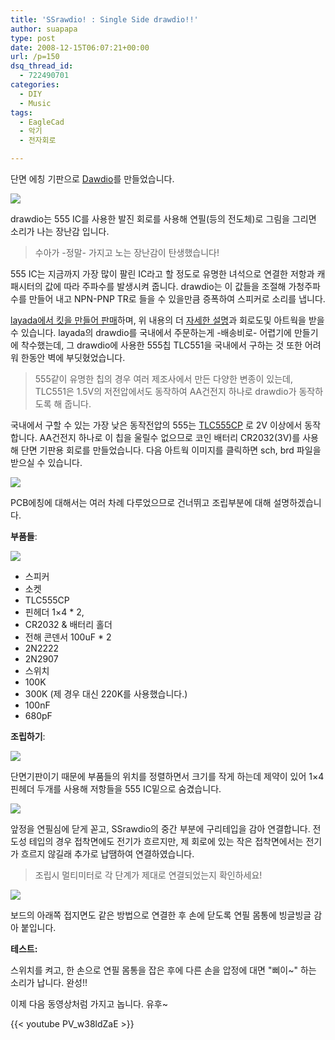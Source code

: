```yaml
---
title: 'SSrawdio! : Single Side drawdio!!'
author: suapapa
type: post
date: 2008-12-15T06:07:21+00:00
url: /p=150
dsq_thread_id:
  - 722490701
categories:
  - DIY
  - Music
tags:
  - EagleCad
  - 악기
  - 전자회로

---
```

단면 에칭 기판으로 [Dawdio][1]를 만들었습니다.

![](https://asset.homin.dev/blog/image/ssrawdio_inaction.jpg)

drawdio는 555 IC를 사용한 발진 회로를 사용해 연필(등의 전도체)로 그림을 그리면 소리가 나는 장난감 입니다.

> 수아가 -정말- 가지고 노는 장난감이 탄생했습니다!

555 IC는 지금까지 가장 많이 팔린 IC라고 할 정도로 유명한 녀석으로 연결한 저항과 캐패시터의 값에 따라 주파수를 발생시켜 줍니다. drawdio는 이 값들을 조절해 가청주파수를 만들어 내고 NPN-PNP TR로 들을 수 있을만큼 증폭하여 스피커로 소리를 냅니다.



[layada에서 킷을 만들어 판매][2]하며, 위 내용의 더 [자세한 설명][3]과 회로도및 아트웍을 받을 수 있습니다. layada의 drawdio를 국내에서 주문하는게 -배송비로- 어렵기에 만들기에 착수했는데, 그 drawdio에 사용한 555칩 TLC551을 국내에서 구하는 것 또한 어려워 한동안 벽에 부딧혔었습니다.

> 555같이 유명한 칩의 경우 여러 제조사에서 만든 다양한 변종이 있는데, TLC551은 1.5V의 저전압에서도 동작하여 AA건전지 하나로 drawdio가 동작하도록 해 줍니다.

국내에서 구할 수 있는 가장 낮은 동작전압의 555는 [TLC555CP][4] 로 2V 이상에서 동작합니다. AA건전지 하나로 이 칩을 울릴수 없으므로 코인 배터리 CR2032(3V)를 사용해 단면 기판용 회로를 만들었습니다. 다음 아트웍 이미지를 클릭하면 sch, brd 파일을 받으실 수 있습니다.

[![](https://asset.homin.dev/blog/image/SSrawdio.png)][5]

PCB에칭에 대해서는 여러 차례 다루었으므로 건너뛰고 조립부분에 대해 설명하겠습니다.

**부품들**:

![](https://asset.homin.dev/blog/image/ssrawdio_parts.jpg)

  * 스피커
  * 소켓
  * TLC555CP
  * 핀헤더 1&#215;4 * 2,
  * CR2032 & 배터리 홀더
  * 전해 콘덴서 100uF * 2
  * 2N2222
  * 2N2907
  * 스위치
  * 100K
  * 300K (제 경우 대신 220K를 사용했습니다.)
  * 100nF
  * 680pF

**조립하기**:

![](https://asset.homin.dev/blog/image/ssrawdio_assembled.jpg)

단면기판이기 때문에 부품들의 위치를 정렬하면서 크기를 작게 하는데 제약이 있어 1&#215;4 핀헤더 두개를 사용해 저항들을 555 IC밑으로 숨겼습니다.

![](https://asset.homin.dev/blog/image/ssrawdio_up.jpg)

앞정을 연필심에 닫게 꼳고, SSrawdio의 중간 부분에 구리테입을 감아 연결합니다. 전도성 테입의 경우 접착면에도 전기가 흐르지만, 제 회로에 있는 작은 접착면에서는 전기가 흐르지 않길래 추가로 납땜하여 연결하였습니다.

> 조립시 멀티미터로 각 단계가 제대로 연결되었는지 확인하세요!

![](https://asset.homin.dev/blog/image/ssrawdio_down.jpg)

보드의 아래쪽 접지면도 같은 방법으로 연결한 후 손에 닫도록 연필 몸통에 빙글빙글 감아 붙입니다.

**테스트:**

스위치를 켜고, 한 손으로 연필 몸통을 잡은 후에 다른 손을 압정에 대면 "삐이~" 하는 소리가 납니다. 완성!!

이제 다음 동영상처럼 가지고 놉니다. 유후~

{{< youtube PV_w38ldZaE >}}

 

 [1]: http://web.media.mit.edu/~silver/drawdio/
 [2]: http://ladyada.net/make/drawdio/index.html
 [3]: http://ladyada.net/make/drawdio/design.html
 [4]: http://www.devicemart.co.kr/mart7/mall.php?cat=001004007&query=view&no=8829
 [5]: https://homin.dev/svn/HW/SSrawdio/